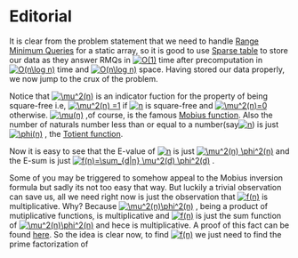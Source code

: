 # Editorial

It is clear from the problem statement that we need to handle <a href="https://www.geeksforgeeks.org/range-minimum-query-for-static-array/">Range Minimum Queries</a> for a static array, so it is good to use <a href="https://brilliant.org/wiki/sparse-table/">Sparse table</a> to store our data as they answer RMQs in <a href="https://www.codecogs.com/eqnedit.php?latex=O(1)" target="_blank"><img src="https://latex.codecogs.com/gif.latex?O(1)" title="O(1)" /></a> time after precomputation in <a href="https://www.codecogs.com/eqnedit.php?latex=O(n\log&space;n)" target="_blank"><img src="https://latex.codecogs.com/gif.latex?O(n\log&space;n)" title="O(n\log n)" /></a> time and <a href="https://www.codecogs.com/eqnedit.php?latex=O(n\log&space;n)" target="_blank"><img src="https://latex.codecogs.com/gif.latex?O(n\log&space;n)" title="O(n\log n)" /></a> space. Having stored our data properly, we now jump to the crux of the problem.

Notice that <a href="https://www.codecogs.com/eqnedit.php?latex=\mu^2(n)" target="_blank"><img src="https://latex.codecogs.com/gif.latex?\mu^2(n)" title="\mu^2(n)" /></a> is an indicator fuction for the property of being square-free i.e, <a href="https://www.codecogs.com/eqnedit.php?latex=\mu^2(n)&space;=1" target="_blank"><img src="https://latex.codecogs.com/gif.latex?\mu^2(n)&space;=1" title="\mu^2(n) =1" /></a> if <a href="https://www.codecogs.com/eqnedit.php?latex=n" target="_blank"><img src="https://latex.codecogs.com/gif.latex?n" title="n" /></a> is square-free and <a href="https://www.codecogs.com/eqnedit.php?latex=\mu^2(n)=0" target="_blank"><img src="https://latex.codecogs.com/gif.latex?\mu^2(n)=0" title="\mu^2(n)=0" /></a> otherwise. <a href="https://www.codecogs.com/eqnedit.php?latex=\mu(n)" target="_blank"><img src="https://latex.codecogs.com/gif.latex?\mu(n)" title="\mu(n)" /></a> ,of course, is the famous <a href="https://en.wikipedia.org/wiki/Möbius_function">Mobius function</a>.
Also the number of naturals number less than or equal to a number(say<a href="https://www.codecogs.com/eqnedit.php?latex=n" target="_blank"><img src="https://latex.codecogs.com/gif.latex?n" title="n" /></a>) is just <a href="https://www.codecogs.com/eqnedit.php?latex=\phi(n)" target="_blank"><img src="https://latex.codecogs.com/gif.latex?\phi(n)" title="\phi(n)" /></a> , the <a href="https://en.wikipedia.org/wiki/Euler%27s_totient_function">Totient function</a>.

Now it is easy to see that the E-value of <a href="https://www.codecogs.com/eqnedit.php?latex=n" target="_blank"><img src="https://latex.codecogs.com/gif.latex?n" title="n" /></a> is just <a href="https://www.codecogs.com/eqnedit.php?latex=\mu^2(n)&space;\phi^2(n)" target="_blank"><img src="https://latex.codecogs.com/gif.latex?\mu^2(n)&space;\phi^2(n)" title="\mu^2(n) \phi^2(n)" /></a> and the E-sum is just <a href="https://www.codecogs.com/eqnedit.php?latex=f(n)=\sum_{d|n}&space;\mu^2(d)&space;\phi^2(d)" target="_blank"><img src="https://latex.codecogs.com/gif.latex?f(n)=\sum_{d|n}&space;\mu^2(d)&space;\phi^2(d)" title="f(n)=\sum_{d|n} \mu^2(d) \phi^2(d)" /></a> .

Some of you may be triggered to somehow appeal to the <a hre="https://en.wikipedia.org/wiki/Möbius_inversion_formula">Mobius inversion formula</a> but sadly its not too easy that way. But luckily a trivial observation can save us, all we need right now is just the observation that <a href="https://www.codecogs.com/eqnedit.php?latex=f(n)" target="_blank"><img src="https://latex.codecogs.com/gif.latex?f(n)" title="f(n)" /></a> is multiplicative. Why? Because <a href="https://www.codecogs.com/eqnedit.php?latex=\mu^2(n)\phi^2(n)" target="_blank"><img src="https://latex.codecogs.com/gif.latex?\mu^2(n)\phi^2(n)" title="\mu^2(n)\phi^2(n)" /></a> , being a product of mutiplicative functions, is multiplicative and <a href="https://www.codecogs.com/eqnedit.php?latex=f(n)" target="_blank"><img src="https://latex.codecogs.com/gif.latex?f(n)" title="f(n)" /></a> is just the sum function of <a href="https://www.codecogs.com/eqnedit.php?latex=\mu^2(n)\phi^2(n)" target="_blank"><img src="https://latex.codecogs.com/gif.latex?\mu^2(n)\phi^2(n)" title="\mu^2(n)\phi^2(n)" /></a> and hece is multiplicative. A proof of this fact can be found <a href="https://crypto.stanford.edu/pbc/notes/numbertheory/mult.html">here</a>. So the idea is clear now, to find <a href="https://www.codecogs.com/eqnedit.php?latex=f(n)" target="_blank"><img src="https://latex.codecogs.com/gif.latex?f(n)" title="f(n)" /></a> we just need to find the prime factorization of 
